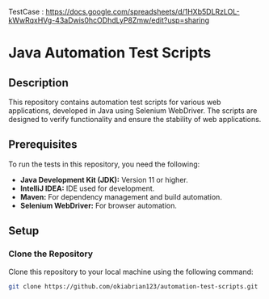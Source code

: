 TestCase :
https://docs.google.com/spreadsheets/d/1HXb5DLRzLOL-kWwRqxHVg-43aDwis0hcODhdLyP8Zmw/edit?usp=sharing

# Java Automation Test Scripts

## Description
This repository contains automation test scripts for various web applications, developed in Java using Selenium WebDriver. The scripts are designed to verify functionality and ensure the stability of web applications.

## Prerequisites
To run the tests in this repository, you need the following:

- **Java Development Kit (JDK):** Version 11 or higher.
- **IntelliJ IDEA:** IDE used for development.
- **Maven:** For dependency management and build automation.
- **Selenium WebDriver:** For browser automation.

## Setup

### Clone the Repository
Clone this repository to your local machine using the following command:
```bash
git clone https://github.com/okiabrian123/automation-test-scripts.git
